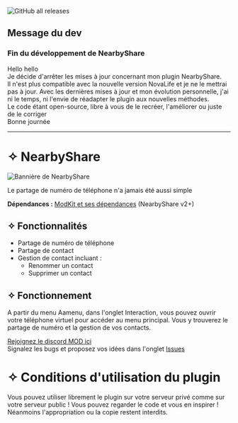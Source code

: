 ![GitHub all releases](https://img.shields.io/github/downloads/IceCubeFr/NearbyShare/total?style=plastic&label=Downloads&color=gold)
## Message du dev
### Fin du développement de NearbyShare
Hello hello  
Je décide d'arrêter les mises à jour concernant mon plugin NearbyShare.  
Il n'est plus compatible avec la nouvelle version NovaLife et je ne le mettrai pas à jour. Avec les dernières mises à jour et mon évolution personnelle, j'ai ni le temps, ni l'envie de réadapter le plugin aux nouvelles méthodes.  
Le code étant open-source, libre à vous de le recréer, l'améliorer ou juste de le corriger  
Bonne journée  

----------------------------------------------------------------------------------------------------------------

# ✧ NearbyShare
![Bannière de NearbyShare](https://i.ibb.co/mFgYKgg/a-banner-with-the-text-nearbyshare-and-two-smartph-xo-HCZCZTUq-Dez0-KSc-AQSQ-Ws-MQ8-5-TRT-14-Sqc-Dc.jpg)

Le partage de numéro de téléphone n'a jamais été aussi simple

**Dépendances :** [ModKit et ses dépendances](https://github.com/Aarnow/NovaLife_ModKit-Releases/releases/latest) (NearbyShare v2+)

## ✧ Fonctionnalités
- Partage de numéro de téléphone
- Partage de contact
- Gestion de contact incluant :
  - Renommer un contact
  - Supprimer un contact

## ✧ Fonctionnement
A partir du menu Aamenu, dans l'onglet Interaction, vous pouvez ouvrir votre téléphone virtuel pour accéder au menu principal. Vous y trouverez le partage de numéro et la gestion de vos contacts.

[Rejoignez le discord MOD ici](https://discord.gg/8j2suEE9Mf)  
Signalez les bugs et proposez vos idées dans l'onglet [Issues](https://github.com/IceCubeFr/NearbyShare/issues)

# ✧ Conditions d'utilisation du plugin

Vous pouvez utiliser librement le plugin sur votre serveur privé comme sur votre serveur public ! Vous pouvez regarder le code et vous en inspirer ! Néanmoins l'appropriation ou la copie restent interdits.
